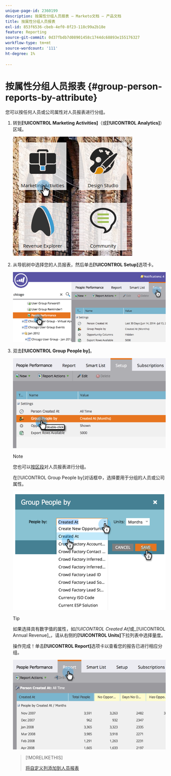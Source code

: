 ```yaml
---
unique-page-id: 2360199
description: 按属性分组人员报表 — Marketo文档 — 产品文档
title: 按属性分组人员报表
exl-id: 853f6536-cbeb-4ef0-8f23-118c99a2b18e
feature: Reporting
source-git-commit: 0d37fbdb7d08901458c1744dc68893e155176327
workflow-type: tm+mt
source-wordcount: '111'
ht-degree: 1%

---
```


# 按属性分组人员报表 {#group-person-reports-by-attribute}

您可以按任何人员或公司属性对人员报表进行分组。

1. 转到&#x200B;**[!UICONTROL Marketing Activities]**（或&#x200B;**[!UICONTROL Analytics]**）区域。

   ![](assets/image2017-3-28-10-3a22-3a53.png)

1. 从导航树中选择您的人员报表，然后单击&#x200B;**[!UICONTROL Setup]**&#x200B;选项卡。

   ![](assets/image2017-3-28-11-3a33-3a48.png)

1. 双击&#x200B;**[!UICONTROL Group People by]**。

   ![](assets/image2017-3-28-11-3a34-3a5.png)

   >[!NOTE]
   >
   >您也可以[按区段](/help/marketo/product-docs/personalization/segmentation-and-snippets/segmentation/group-person-reports-by-segment.md)对人员报表进行分组。

   在[!UICONTROL Group People by]对话框中，选择要用于分组的人员或公司属性。

   ![](assets/image2017-3-28-11-3a34-3a42.png)

   >[!TIP]
   >
   >如果选择具有数字值的属性，如&#x200B;_[!UICONTROL Created At]_&#x200B;或_[!UICONTROL Annual Revenue]_，请从右侧的&#x200B;**[!UICONTROL Units]**&#x200B;下拉列表中选择量度。

   操作完成！单击&#x200B;**[!UICONTROL Report]**&#x200B;选项卡以查看您的报告已进行相应分组。

   ![](assets/image2017-3-28-11-3a35-3a0.png)

   >[!MORELIKETHIS]
   >
   >[将自定义列添加到人员报表](/help/marketo/product-docs/reporting/basic-reporting/editing-reports/add-custom-columns-to-a-person-report.md)
